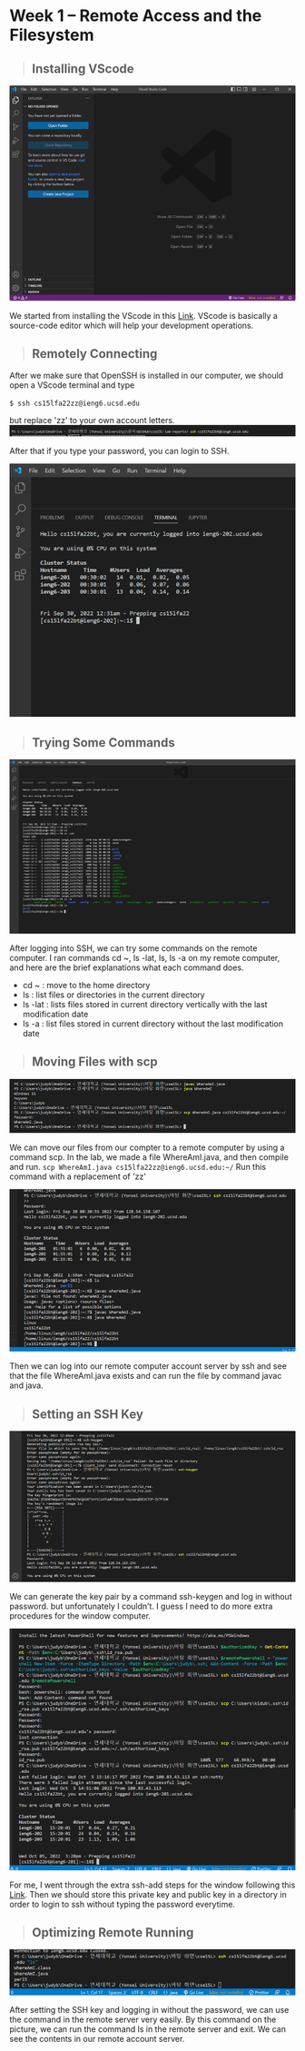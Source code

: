 # Week 1 – Remote Access and the Filesystem  



> ## Installing VScode    


  

![Image](pic-week1/vscode.png)

We started from installing the VScode in this [Link](https://code.visualstudio.com/). VScode is basically a source-code editor which will help your development operations. 







> ## Remotely Connecting  




After we make sure that OpenSSH is installed in our computer, we should open a VScode terminal and type 

`$ ssh cs15lfa22zz@ieng6.ucsd.edu`


but replace 'zz' to your own account letters.
![Image](pic-week1/remotelyconnecting1.png)

After that if you type your password, you can login to SSH.

![Image](pic-week1/remotelyconnecting.png)  
  
    




> ## Trying Some Commands  
  
    



![Image](pic-week1/tryingcommands.png)

After logging into SSH, we can try some commands on the remote computer.
I ran commands cd ~, ls -lat, ls, ls -a on my remote computer, and here are the brief explanations what each command does.
* cd ~  : move to the home directory
* ls  : list files or directories in the current directory
* ls -lat  : lists files stored in current directory vertically with the last modification date
* ls -a  : list files stored in current directory without the last modification date


> ## Moving Files with scp  
  
    



![Image](pic-week1/scp.png)

We can move our files from our compter to a remote computer by using a command scp. In the lab, we made a file WhereAmI.java, and then compile and run. `scp WhereAmI.java cs15lfa22zz@ieng6.ucsd.edu:~/` Run this command with a replacement of 'zz'

![Image](pic-week1/ssh.png)

Then we can log into our remote computer account server by ssh and see that the file WhereAmI.java exists and can run the file by command javac and java.
  
    


> ## Setting an SSH Key  
  
    

![Image](pic-week1/sshkey1.png)

We can generate the key pair by a command ssh-keygen and log in without password. but unfortunately I couldn’t. I guess I need to do more extra procedures for the window computer. 

![Image](pic-week1/sshkey2.png)

For me, I went through the extra ssh-add steps for the window following this [Link](https://docs.microsoft.com/en-us/windows-server/administration/openssh/openssh_keymanagement#user-key-generation). Then we should store this private key and public key in a directory in order to login to ssh without typing the password everytime.  
  


  

> ## Optimizing Remote Running
  
    
      

![Image](pic-week1/optimizing.png)

After setting the SSH key and logging in without the password, we can use the command in the remote server very easily. By this command on the picture, we can run the command ls in the remote server and exit. We can see the contents in our remote account server.
